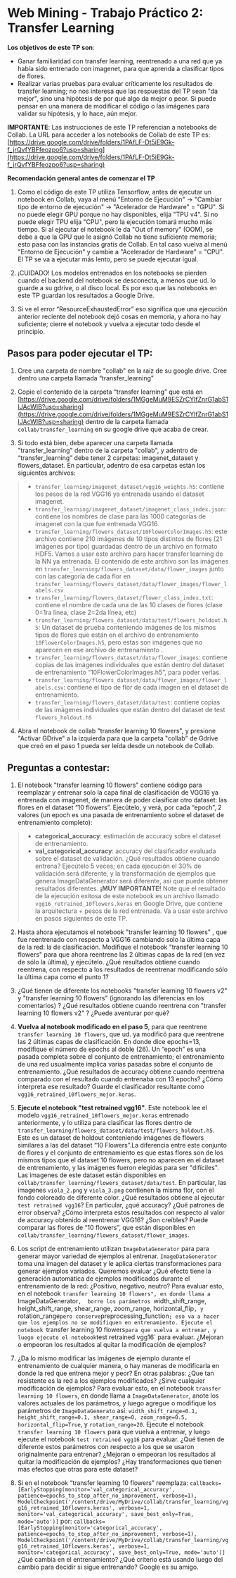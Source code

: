 # Web Mining - Trabajo Práctico 2: Transfer Learning
**Los objetivos de este TP son**: 

- Ganar familiaridad con transfer learning, reentrenado a una red que ya había sido entrenado con imagenet, para que aprenda a clasificar tipos de flores. 
- Realizar varias pruebas para evaluar críticamente los resultados de transfer learning; no nos interesa que las respuestas del TP sean "da mejor", sino una hipótesis de por qué algo da mejor o peor. Si puede pensar en una manera de modificar el código o las imágenes para validar su hipótesis, y lo hace, aún mejor. 

**IMPORTANTE**: Las instrucciones de este TP referencian a notebooks de Collab. La URL para acceder a los notebooks de Collab de este TP es: 
[https://drive.google.com/drive/folders/1PAfLF-Dt5iE9Gk-f_jrQvfYBFfeozpo6?usp=sharing](https://drive.google.com/drive/folders/1PAfLF-Dt5iE9Gk-f_jrQvfYBFfeozpo6?usp=sharing)

**Recomendación general antes de comenzar el TP**

1. Como el código de este TP utiliza Tensorflow, antes de ejecutar un notebook en Collab, vaya al menú "Entorno de Ejecución" -> "Cambiar tipo de entorno de ejecución" -> "Acelerador de Hardware" = "GPU". Si no puede elegir GPU porque no hay disponibles, elija "TPU v4". Si no puede elegir TPU elija "CPU", pero la ejecución tomará mucho más tiempo. Si al ejecutar el notebook le da "Out of memory" (OOM), se debe a que la GPU que le asignó Collab no tiene suficiente memoria; esto pasa con las instancias gratis de Collab. En tal caso vuelva al menú "Entorno de Ejecución" y cambie a "Acelerador de Hardware" = "CPU". El TP se va a ejecutar más lento, pero se puede ejecutar igual. 

2. ¡CUIDADO! Los modelos entrenados en los notebooks se pierden cuando el backend del notebook se desconecta, a menos que ud. lo guarde a su gdrive, o al disco local. Es por eso que las notebooks en este TP guardan los resultados  a Google Drive. 

3. Si ve el error “ResourceExhaustedError” eso significa que una ejecución anterior reciente del notebook dejó cosas en memoria, y ahora no hay suficiente; cierre el notebook y vuelva a ejecutar todo desde el principio. 

## Pasos para poder ejecutar el TP: 
1. Cree una carpeta de nombre "collab" en la raíz de su google drive. Cree dentro una carpeta llamada “transfer_learning”
   
2. Copie el contenido de la carpeta “transfer learning” que está en [https://drive.google.com/drive/folders/1MGgeMuM9ESZrCYlfZnrG1abS1IJAcWIB?usp=sharing](https://drive.google.com/drive/folders/1MGgeMuM9ESZrCYlfZnrG1abS1IJAcWIB?usp=sharing) dentro de la carpeta llamada `collab/transfer_learning` en su google drive que acaba de crear.

3. Si todo está bien, debe aparecer una carpeta llamada "transfer_learning" dentro de la carpeta "collab", y adentro de “transfer_learning” debe tener 2 carpetas: imagenet_dataset y flowers_dataset. En particular, adentro de esa carpetas están los siguientes archivos: 
> - `transfer_learning/imagenet_dataset/vgg16_weights.h5`: contiene los pesos de la red VGG16 ya entrenada usando el dataset imagenet. 
> - `transfer_learning/imagenet_dataset/imagenet_class_index.json`: contiene los nombres de clase para las 1000 categorías de imagenet con la que fue entrenada VGG16. 
> - `transfer_learning/flowers_dataset/10FlowerColorImages.h5`: este archivo contiene 210 imágenes de 10 tipos distintos de flores (21 imágenes por tipo) guardadas dentro de un archivo en formato HDF5. Vamos a usar este archivo para hacer transfer learning de la NN ya entrenada. El contenido de este archivo son las imágenes en `transfer_learning/flowers_dataset/data/flower_images` junto con las categoría de cada flor en `transfer_learning/flowers_dataset/data/flower_images/flower_labels.csv`  
> - `transfer_learning/flowers_dataset/flower_class_index.txt`: contiene el nombre de cada una de las 10 clases de flores (clase 0=1ra línea, clase 2=2da línea, etc) 
> - `transfer_learning/flowers_dataset/data/test/flowers_holdout.h5`: Un dataset de prueba conteniendo imágenes de los mismos tipos de flores que están en el archivo de entrenamiento `10FlowerColorImages.h5`, pero estas son imágenes que no aparecen en ese archivo de entrenamiento . 
> - `transfer_learning/flowers_dataset/data/flower_images`: contiene copias de las imágenes individuales que están dentro del dataset de entrenamiento “10FlowerColorImages.h5”, para poder verlas. 
> - `transfer_learning/flowers_dataset/data/flower_images/flower_labels.csv`: contiene el tipo de flor de cada imagen en el dataset de entrenamiento. 
> - `transfer_learning/flowers_dataset/data/test`: contiene copias de las imágenes individuales que están dentro del dataset de test `flowers_holdout.h5`

4. Abra el notebook de collab "transfer learning 10 flowers", y presione "Activar GDrive" a la izquierda para que la carpeta "collab" de Gdrive que creó en el paso 1 pueda ser leída desde un notebook de Collab. 

## Preguntas a contestar: 
1. El notebook "transfer learning 10 flowers" contiene código para reemplazar y entrenar solo la capa final de clasificación de VGG16 ya entrenada con imagenet, de manera de poder clasificar otro dataset: las flores en el dataset “10 flowers”. Ejecútelo, y verá, por cada “epoch”, 2 valores (un epoch es una pasada de entrenamiento sobre el dataset de entrenamiento completo): 
> - **categorical_accuracy**: estimación de accuracy sobre el dataset de entrenamiento. 
> - **val_categorical_accuracy**: accuracy del clasificador evaluada sobre el dataset de validación. 
¿Qué resultados obtiene cuando entrena? Ejecútelo 5 veces; en cada ejecución el 30% de validación será diferente, y la transformación de ejemplos que genera ImageDataGenerator será diferente, así que puede obtener resultados diferentes. 
**¡MUY IMPORTANTE!** Note que el resultado de la ejecución exitosa de este notebook es un archivo llamado `vgg16_retrained_10flowers.keras` en Google Drive, que contiene la arquitectura + pesos de la red entrenada. Va a usar este archivo en pasos siguientes de este TP.

2. Hasta ahora ejecutamos el notebook "transfer learning 10 flowers" , que fue reentrenado con respecto a VGG16 cambiando solo la última capa de la red: la de clasificación. Modifique el notebook "transfer learning 10 flowers" para que ahora reentrene las 2 últimas capas de la red (en vez de sólo la última), y ejecútelo. ¿Qué resultados obtiene cuando reentrena, con respecto a los resultados de reentrenar modificando sólo la última capa como el punto 1?  

3. ¿Qué tienen de diferente los notebooks "transfer learning 10 flowers v2" y "transfer learning 10 flowers" (ignorando las diferencias en los comentarios) ? ¿Qué resultados obtiene cuando reentrena con "transfer learning 10 flowers v2" ? ¿Puede aventurar por qué? 

4. **Vuelva al notebook modificado en el paso 5**, para que reentrene `transfer learning 10 flowers`, que ud. ya modificó para que reentrene las 2 últimas capas de clasificación. En donde dice epochs=13, modifique el número de epochs al doble (26). Un “epoch”  es una pasada completa sobre el conjunto de entrenamiento; el entrenamiento de una red usualmente implica varias pasadas sobre el conjunto de entrenamiento. ¿Qué resultados de accuracy obtiene cuando reentrena comparado con el resultado cuando entrenaba con 13 epochs? ¿Cómo interpreta ese resultado? Guarde el clasificador resultante como `vgg16_retrained_10flowers_mejor.keras`. 

5. **Ejecute el notebook "test retrained vgg16"**. Este notebook lee el modelo `vgg16_retrained_10flowers_mejor.keras` entrenado anteriormente, y lo utiliza para clasificar las flores dentro de `transfer_learning/flowers_dataset/data/test/flowers_holdout.h5`. Este es un dataset de holdout conteniendo imágenes de flowers similares a las del dataset “10 Flowers”.La diferencia entre este conjunto de flores y el conjunto de entrenamiento es que estas flores son de los mismos tipos que el dataset 10 flowers, pero no aparecen en el dataset de entrenamiento, y las imágenes fueron elegidas para ser "difíciles". Las imagenes de este dataset están disponibles en `collab/transfer_learning/flowers_dataset/data/test`. En particular, las imagenes `viola_2.png` y `viola_3.png` contienen la misma flor, con el fondo coloreado de diferente color. ¿Qué resultados obtiene al ejecutar `test retrained vgg16`? En particular, ¿qué accuracy? ¿Qué patrones de error observa? ¿Cómo interpreta estos resultados con respecto al valor de accuracy obtenido al reentrenar VGG16? ¿Son creíbles? Puede comparar las flores de “10 flowers”, que están disponibles en `collab/transfer_learning/flowers_dataset/flower_images`. 

6. Los script de entrenamiento utilizan `ImageDataGenerator` para para generar mayor variedad de ejemplos al entrenar. `ImageDataGenerator` toma una imagen del dataset y le aplica ciertas transformaciones para generar ejemplos variados. Queremos evaluar ¿Qué efecto tiene la generación automática de ejemplos modificados durante el entrenamiento de la red: ¿Positivo, negativo, neutro? Para evaluar esto, en el notebook `transfer learning 10 flowers", en donde llama a `ImageDataGenerator`,  borre los parámetros `width_shift_range, height_shift_range, shear_range, zoom_range, horizontal_flip`, y `rotation_range` pero conserve `preprocessing_function`; eso va a hacer que los ejemplos no se modifiquen en entrenamiento. Ejecute el notebook `transfer learning 10 flowers` para que vuelva a entrenar, y luego ejecute el notebook `test retrained vgg16` para evaluar. ¿Mejoran o empeoran los resultados al quitar la modificación de ejemplos? 

7. ¿Da lo mismo modificar las imágenes de ejemplo durante el entrenamiento de cualquier manera, o hay maneras de modificarla en donde la red que entrena mejor y peor? En otras palabras: ¿Que tan resistente es la red a los ejemplos modificados? ¿Sirve cualquier modificación de ejemplos? Para evaluar esto, en el notebook `transfer learning 10 flowers`, en donde llama a `ImageDataGenerator`, anote los valores actuales de los parámetros, y luego agregue o modifique los parámetros de `ImageDataGenerato` así: `width_shift_range=0.1, height_shift_range=0.1, shear_range=0, zoom_range=0.5, horizontal_flip=True`, y `rotation_range=20`. Ejecute el notebook `transfer learning 10 flowers` para que vuelva a entrenar, y luego ejecute el notebook `test retrained vgg16` para evaluar. ¿Qué tienen de diferente estos parámetros con respecto a los que se usaron originalmente para entrenar? ¿Mejoran o empeoran los resultados al quitar la modificación de ejemplos? ¿Hay transformaciones que tienen más efectos que otras para este dataset? 

8. Si en el notebook “transfer learning 10 flowers” reemplaza: `callbacks=[EarlyStopping(monitor='val_categorical_accuracy', patience=epochs_to_stop_after_no_improvement, verbose=1), ModelCheckpoint('/content/drive/MyDrive/collab/transfer_learning/vgg16_retrained_10flowers.keras', verbose=1, monitor='val_categorical_accuracy', save_best_only=True, mode='auto')]` por: `callbacks=[EarlyStopping(monitor='categorical_accuracy', patience=epochs_to_stop_after_no_improvement, verbose=1), ModelCheckpoint('/content/drive/MyDrive/collab/transfer_learning/vgg16_retrained_10flowers.keras', verbose=1, monitor='categorical_accuracy', save_best_only=True, mode='auto')]` ¿Qué cambia en el entrenamiento? ¿Qué criterio está usando luego del cambio para decidir si sigue entrenando? Google es su amigo. 
